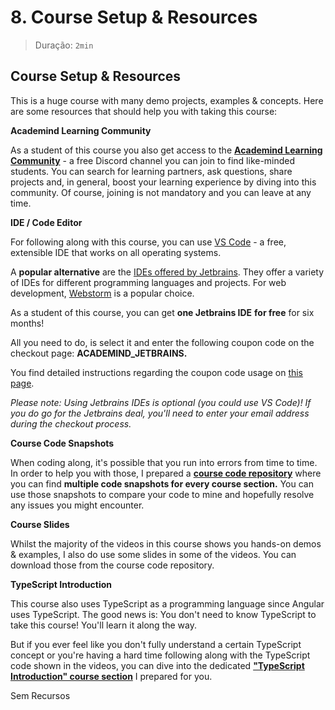 # 8. Course Setup & Resources

> Duração: `2min`

## Course Setup & Resources

This is a huge course with many demo projects, examples & concepts. Here are some resources that should help you with taking this course:

**Academind Learning Community**

As a student of this course you also get access to the [**Academind Learning Community**](https://academind.com/community) - a free Discord channel you can join to find like-minded students. You can search for learning partners, ask questions, share projects and, in general, boost your learning experience by diving into this community. Of course, joining is not mandatory and you can leave at any time.

**IDE / Code Editor**

For following along with this course, you can use [VS Code](https://code.visualstudio.com/) - a free, extensible IDE that works on all operating systems.

A **popular alternative** are the [IDEs offered by Jetbrains](https://www.jetbrains.com/ides/#choose-your-ide). They offer a variety of IDEs for different programming languages and projects. For web development, [Webstorm](https://www.jetbrains.com/webstorm/) is a popular choice.

As a student of this course, you can get **one Jetbrains IDE** **for free** for six months!

All you need to do, is select it and enter the following coupon code on the checkout page: **ACADEMIND_JETBRAINS.**

You find detailed instructions regarding the coupon code usage on [this page](https://sales.jetbrains.com/hc/en-gb/articles/206544449-I-received-a-coupon-code-for-a-JetBrains-license-how-can-I-use-it).

_Please note: Using Jetbrains IDEs is optional (you could use VS Code)! If you do go for the Jetbrains deal, you'll need to enter your email address during the checkout process._

**Course Code Snapshots**

When coding along, it's possible that you run into errors from time to time. In order to help you with those, I prepared a [**course code repository**](https://github.com/mschwarzmueller/angular-complete-guide-course-resources) where you can find **multiple code snapshots for every course section.** You can use those snapshots to compare your code to mine and hopefully resolve any issues you might encounter.

**Course Slides**

Whilst the majority of the videos in this course shows you hands-on demos & examples, I also do use some slides in some of the videos. You can download those from the course code repository.

**TypeScript Introduction**

This course also uses TypeScript as a programming language since Angular uses TypeScript. The good news is: You don't need to know TypeScript to take this course! You'll learn it along the way.

But if you ever feel like you don't fully understand a certain TypeScript concept or you're having a hard time following along with the TypeScript code shown in the videos, you can dive into the dedicated [**"TypeScript Introduction" course section**](https://www.udemy.com/course/the-complete-guide-to-angular-2/learn/lecture/26105532#overview) I prepared for you.

Sem Recursos
